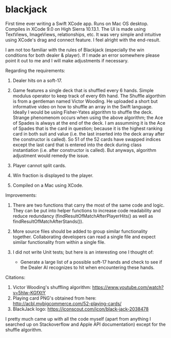 # blackjack

First time ever writing a Swift XCode app. Runs on Mac OS desktop. Compiles in XCode 9.0 on High Sierra 10.13.1. The UI is made using TextViews, ImageViews, relationships, etc. It was very simple and intuitive using XCode's drag and connect feature.
I feel alright with the end-result.

I am not too familiar with the rules of Blackjack (especially the win conditions for both dealer & player). If I made an error somewhere please point it out to me and I will make adjustments if necessary.

Regarding the requirements:

1. Dealer hits on a soft-17.

2. Game features a single deck that is shuffled every 6 hands. Simple modulus operator to keep track of every 6th hand. The Shuffle algorthim is from a gentleman named Victor Wooding. He uploaded a short but informative video on how to shuffle an array in the Swift language. Ideally I would be using Fisher-Yates algorithm to shuffle the deck. Strange phenomenom occurs when using the above algorithm; the Ace of Spades is always at the end of the deck. I am assumming it is the Ace of Spades that is the card in question; because it is the highest ranking card in both suit and value (i.e. the last inserted into the deck array after the constructor is called). So 51 of the 52 cards have swapped indices except the last card that is entered into the deck during class instantiation (i.e. after constructor is called). But anyways, algorithm adjustment would remedy the issue.

3. Player cannot split cards.

4. Win fraction is displayed to the player.

5. Compiled on a Mac using XCode.

Improvements:

1. There are two functions that carry the most of the same code and logic. They can be put into helper functions to increase code readability and reduce redundancy
(findResultOfMatchAfterPlayerHits() as well as findResultOfMatchAfterStands()).

2. More source files should be added to group similar functionality together. Collaborating developers can read a single file and expect similar functionality from within a single file.

3. I did not write Unit tests; but here is an interesting one I thought of:
    - Generate a large list of a possible soft-17 hands and check to see if the Dealer AI recognizes to hit when encountering these hands.

Citations:
 1. Victor Wooding's shuffling algorithm: https://www.youtube.com/watch?v=5hlw-KGfXtY
 2. Playing card PNG's obtained from here: http://acbl.mybigcommerce.com/52-playing-cards/
 3. BlackJack logo: https://iconscout.com/icon/black-jack-2038478

I pretty much came up with all the code myself (apart from anything I searched up on Stackoverflow and Apple API documentation) except for the shuffle algorithm.
